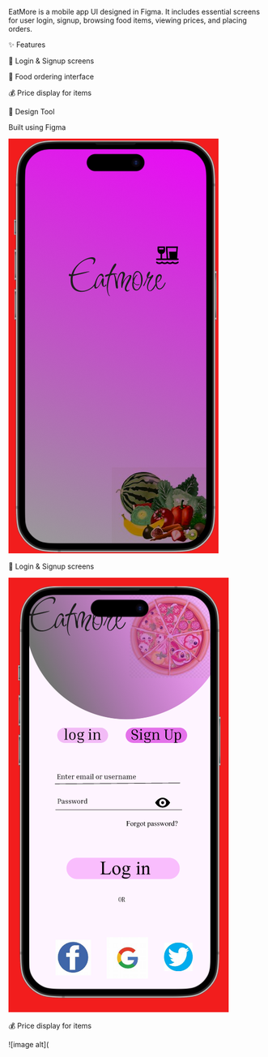 EatMore is a mobile app UI designed in Figma. It includes essential screens for user login, signup, browsing food items, viewing prices, and placing orders.

✨ Features

🔐 Login & Signup screens

🛒 Food ordering interface

💰 Price display for items

📱 Design Tool

Built using Figma

![image alt](https://github.com/Vishwa12-code/Eatmore/blob/50efb346d16fd102a52d57ace72fb3db00c07010/Screenshot%202025-08-24%20212809.png)



🔐 Login & Signup screens

![image alt](https://github.com/Vishwa12-code/Eatmore/blob/cbfb950bef777bc9f8b0eb868248f187910956c4/screenshot.png)


💰 Price display for items


![image alt](


